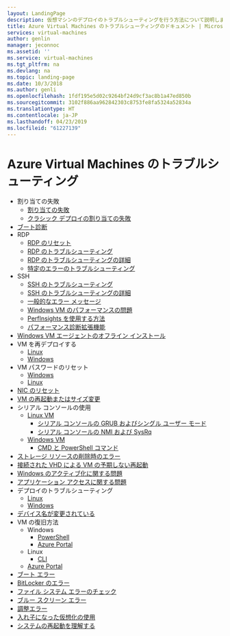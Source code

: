 ```yaml
---
layout: LandingPage
description: 仮想マシンのデプロイのトラブルシューティングを行う方法について説明します。
title: Azure Virtual Machines のトラブルシューティングのドキュメント | Microsoft Docs
services: virtual-machines
author: genlin
manager: jeconnoc
ms.assetid: ''
ms.service: virtual-machines
ms.tgt_pltfrm: na
ms.devlang: na
ms.topic: landing-page
ms.date: 10/3/2018
ms.author: genli
ms.openlocfilehash: 1fdf195e5d02c9264bf24d9cf3ac8b1a47ed850b
ms.sourcegitcommit: 3102f886aa962842303c8753fe8fa5324a52834a
ms.translationtype: HT
ms.contentlocale: ja-JP
ms.lasthandoff: 04/23/2019
ms.locfileid: "61227139"
---
```

# <a name="troubleshooting-azure-virtual-machines"></a>Azure Virtual Machines のトラブルシューティング

- 割り当ての失敗
    - [割り当ての失敗](allocation-failure.md)
    - [クラシック デプロイの割り当ての失敗](allocation-failure-classic.md)
- [ブート診断](boot-diagnostics.md)
- RDP
    - [RDP のリセット](reset-rdp.md)
    - [RDP のトラブルシューティング](troubleshoot-rdp-connection.md)
    - [RDP のトラブルシューティングの詳細](detailed-troubleshoot-rdp.md)
    - [特定のエラーのトラブルシューティング](troubleshoot-specific-rdp-errors.md)
- SSH 
    - [SSH のトラブルシューティング](troubleshoot-ssh-connection.md)
    - [SSH のトラブルシューティングの詳細](detailed-troubleshoot-ssh-connection.md)
    - [一般的なエラー メッセージ](error-messages.md)
    - [Windows VM のパフォーマンスの問題](performance-diagnostics.md  )
    - [PerfInsights を使用する方法](how-to-use-perfInsights.md)
    - [パフォーマンス診断拡張機能](performance-diagnostics-vm-extension.md)
- [Windows VM エージェントのオフライン インストール](install-vm-agent-offline.md)
- VM を再デプロイする
    - [Linux](redeploy-to-new-node-linux.md)
    - [Windows](redeploy-to-new-node-windows.md)
- VM パスワードのリセット
    - [Windows](reset-local-password-without-agent.md)
    - [Linux](reset-password.md)
- [NIC のリセット](reset-network-interface.md)
- [VM の再起動またはサイズ変更](restart-resize-error-troubleshooting.md)
- シリアル コンソールの使用
    - [Linux VM](serial-console-linux.md)
        - [シリアル コンソールの GRUB およびシングル ユーザー モード](serial-console-grub-single-user-mode.md)
        - [シリアル コンソールの NMI および SysRq](serial-console-nmi-sysrq.md)
    - [Windows VM](serial-console-windows.md)
        - [CMD と PowerShell コマンド](serial-console-cmd-ps-commands.md)
- [ストレージ リソースの削除時のエラー](storage-resource-deletion-errors.md      )
- [接続された VHD による VM の予期しない再起動](unexpected-reboots-attached-vhds.md)
- [Windows のアクティブ化に関する問題](troubleshoot-activation-problems.md)
- [アプリケーション アクセスに関する問題](troubleshoot-app-connection.md)
- デプロイのトラブルシューティング
    - [Linux](troubleshoot-deploy-vm-linux.md)
    - [Windows](troubleshoot-deploy-vm-windows.md)
- [デバイス名が変更されている](troubleshoot-device-names-problems.md)
- VM の復旧方法
    -  Windows
        - [PowerShell](troubleshoot-recovery-disks-windows.md)
        - [Azure Portal](troubleshoot-recovery-disks-portal-windows.md)
    - Linux
        - [CLI](troubleshoot-recovery-disks-linux.md)
    - [Azure Portal](troubleshoot-recovery-disks-portal-linux.md)
- [ブート エラー](boot-error-troubleshoot.md)
- [BitLocker のエラー](troubleshoot-bitlocker-boot-error.md)
- [ファイル システム エラーのチェック](troubleshoot-check-disk-boot-error.md)
- [ブルー スクリーン エラー](troubleshoot-common-blue-screen-error.md)
- [調整エラー](troubleshooting-throttling-errors.md)
- [入れ子になった仮想化の使用](troubleshoot-vm-by-use-nested-virtualization.md)
- [システムの再起動を理解する](understand-vm-reboot.md)

